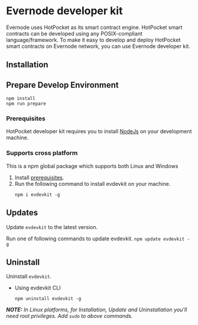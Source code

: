 # Evernode developer kit
Evernode uses HotPocket as its smart contract engine. HotPocket smart contracts can be developed using any POSIX-compliant language/framework. To make it easy to develop and deploy HotPocket smart contracts on Evernode network, you can use Evernode developer kit.

## Installation

## Prepare Develop Environment
```
npm install
npm run prepare

```

### Prerequisites
HotPocket developer kit requires you to install [NodeJs](https://nodejs.org/en/) on your development machine.

### Supports cross platform
This is a npm global package which supports both Linux and Windows
1. Install [prerequisites](#prerequisites).
2. Run the following command to install evdevkit on your machine.
    ```
    npm i evdevkit -g
    ```

## Updates
Update `evdevkit` to the latest version.

Run one of following commands to update evdevkit.
    ```
    npm update evdevkit -g
    ```

## Uninstall
Uninstall `evdevkit`.

- Using evdevkit CLI
    ```
    npm uninstall evdevkit -g
    ```

_**NOTE:** In Linux platforms, for Installation, Update and Uninstallation you'll need root privileges. Add `sudo` to above commands._
